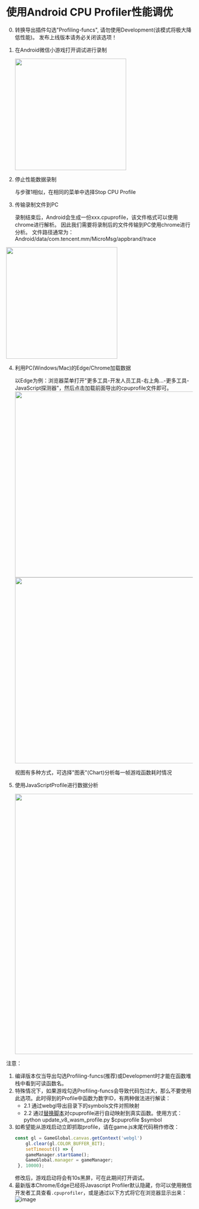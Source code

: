 # 使用Android CPU Profiler性能调优
0. 转换导出插件勾选"Profiling-funcs", 请勿使用Development(该模式将极大降低性能)。 发布上线版本请务必关闭该选项！
1. 在Android微信小游戏打开调试进行录制

   <img src='../image/androidprofile1.png' width="300"/>

2. 停止性能数据录制

    与步骤1相似，在相同的菜单中选择Stop CPU Profile

3. 传输录制文件到PC
   
    录制结束后，Android会生成一份xxx.cpuprofile，该文件格式可以使用chrome进行解析。
因此我们需要将录制后的文件传输到PC使用chrome进行分析。
文件路径通常为：Android/data/com.tencent.mm/MicroMsg/appbrand/trace
<img src='../image/androidprofile2.png' width="300"/>


4. 利用PC(Windows/Mac)的Edge/Chrome加载数据

   以Edge为例：浏览器菜单打开"更多工具-开发人员工具-右上角...-更多工具-JavaScript探测器"，然后点击加载前面导出的cpuprofile文件即可。
    <img src='../image/androidprofile5.png' width="500"/>
    <img src='../image/androidprofile3.png' width="500"/>
    
    视图有多种方式，可选择"图表"(Chart)分析每一帧游戏函数耗时情况

5. 使用JavaScriptProfile进行数据分析
 

    <img src='../image/androidprofile4.png' width="700"/> 

注意：
1. 编译版本仅当导出勾选Profiling-funcs(推荐)或Development时才能在函数堆栈中看到可读函数名。
2. 特殊情况下，如果游戏勾选Profiling-funcs会导致代码包过大，那么不要使用此选项。此时得到的Profile中函数为数字ID，有两种做法进行解读：
    - 2.1 通过webgl导出目录下的symbols文件对照映射
    - 2.2 通过[替换脚本](https://github.com/wechat-miniprogram/minigame-unity-webgl-transform/blob/main/tools/update_v8_wasm_profile.py)对cpuprofile进行自动映射到真实函数。使用方式：python update_v8_wasm_profile.py $cpuprofile $symbol
3. 如希望能从游戏启动立即抓取profile，请在game.js末尾代码稍作修改：
   ```js
   const gl = GameGlobal.canvas.getContext('webgl') 
       gl.clear(gl.COLOR_BUFFER_BIT);
       setTimeout(() => {
       gameManager.startGame();
       GameGlobal.manager = gameManager;
    }, 10000);
    ```
    修改后，游戏启动将会有10s黑屏，可在此期间打开调试。
4. 最新版本Chrome/Edge已经将Javascript Profiler默认隐藏，你可以使用微信开发者工具查看`.cpuprofiler`，或是通过以下方式将它在浏览器显示出来：
   ![image](https://github.com/zombieyang/minigame-unity-webgl-transform/assets/5595819/2a4a276d-d5a7-4d1e-9cb4-891f3f984e0d)


   
